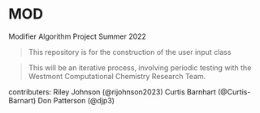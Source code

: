 # MOD
Modifier Algorithm Project Summer 2022

> This repository is for the construction of the user input class

> This will be an iterative process, involving periodic testing with the Westmont Computational Chemistry Research Team. 

contributers:
Riley Johnson (@rijohnson2023)
Curtis Barnhart (@Curtis-Barnart)
Don Patterson (@djp3)
